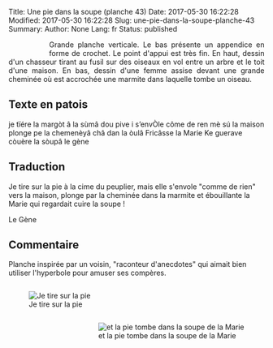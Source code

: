 Title: Une pie dans la soupe (planche 43)
Date: 2017-05-30 16:22:28
Modified: 2017-05-30 16:22:28
Slug: une-pie-dans-la-soupe-planche-43
Summary: 
Author: None
Lang: fr
Status: published


<figure class="image-block" style="float: left;">
  <img alt="" src="{static}/images/planche_43.png">
  <figcaption style="max-width: 215px"></figcaption>
</figure>
<p style="text-align:justify;">Grande planche verticale. Le bas présente un appendice en forme de crochet. Le point d'appui est très fin. En haut, dessin d'un chasseur tirant au fusil sur des oiseaux en vol entre un arbre et le toit d'une maison. En bas, dessin d'une femme assise devant une grande cheminée où est accrochée une marmite dans laquelle tombe un oiseau.</p>

## Texte en patois
je tïére la margòt â la sùmâ dou pive i s’envÒle côme de ren mè sú la maison plonge pe la chemenèyâ châ  dan la òulâ  Fricâsse la Marie Ke guerave còuère la sòupâ  		  le gène

## Traduction
Je tire sur la pie à la cime du peuplier, mais elle s'envole "comme de rien" vers la maison, plonge par la cheminée dans la marmite et ébouillante la Marie qui regardait cuire la soupe !

Le Gène

## Commentaire
Planche inspirée par un voisin, "raconteur d'anecdotes" qui aimait bien utiliser l'hyperbole pour amuser ses compères.
<figure class="image-block" style="float: left;">
  <img alt="Je tire sur la pie" src="{static}/images/planche_43_dessin_haut.png">
  <figcaption style="max-width: 380px">Je tire sur la pie</figcaption>
</figure>

<figure class="image-block" style="float: right;">
  <img alt="et la pie tombe dans la soupe de la Marie" src="{static}/images/planche_43_dessin_bas-2.png">
  <figcaption style="max-width: 323px">et la pie tombe dans la soupe de la Marie</figcaption>
</figure>






